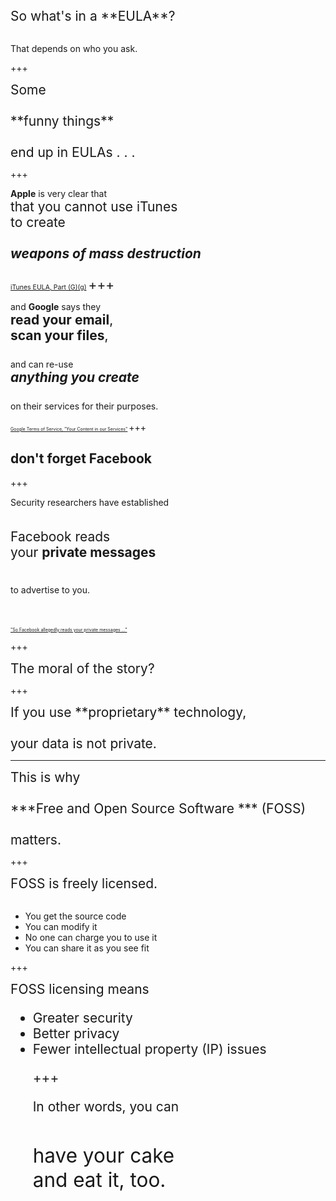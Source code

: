 <span style="font-size:150%">
So what's in a **EULA**?
</span>
<br><br>

That depends on who you ask.

+++

<span style="font-size:150%">
Some <br><br>
**funny things**<br><br>
end up in EULAs . . .
</span>

+++

**Apple** is very clear that<br>
<span style="font-size:150%">
that you cannot use iTunes<br>
to create<br><br>
***weapons of mass destruction***
<br><br>
<span style="font-size: 50%">
[iTunes EULA, Part (G)(g)](https://www.apple.com/legal/internet-services/itunes/us/terms.html)
</span>
+++

and **Google** says they<br>
<span style="font-size:150%">
**read your email**,<br>
**scan your files**,<br><br>
</span>
and can re-use<br>
<span style="font-size:150%"> 
***anything you create***<br><br>
</span>
on their services for their purposes.
<br><br>
<span style="font-size: 50%">
[Google Terms of Service, "Your Content in our Services"](https://policies.google.com/terms)
</span>
+++

## don't forget **Facebook**

+++

Security researchers have established
<br><br><br>
<span style="font-size:150%">
Facebook reads<br>
your **private messages**<br><br>
</span>

to advertise to you.
<br><br><br><br>
<span style = "font-size:50%">
["So Facebook allegedly reads your private messages ..."](https://www.zdnet.com/article/so-facebook-alledgedly-reads-your-private-messages-but-what-about-google)
</span>

+++

<span style="font-size:150%">
The moral of the story?
</span>

+++

<span style="font-size:150%">
If you use **proprietary** technology,
<br><br>
your data is not private.
</span>

---

<span style = "font-size:150%">
This is why
<br><br>
***Free and Open Source Software *** 
(FOSS)
<br><br>
matters.
</span>

+++

<span style="font-size:150%">
FOSS is freely licensed.
</span>
<br><br>
<ul class=" ">
<li class="fragment  " data-notes=" ">You get the source code</li>
<li class="fragment  " data-notes=" ">You can modify it</li>
<li class="fragment  " data-notes=" ">No one can charge you to use it</li>
<li class="fragment  " data-notes=" ">You can share it as you see fit</li>
</ul>

+++

<span style = "font-size:150%">
FOSS licensing means<br>
<ul class=" ">
<li class="fragment  " data-notes=" ">Greater security</li>
<li class="fragment  " data-notes=" ">Better privacy</li>
<li class="fragment  " data-notes=" ">Fewer intellectual property (IP) issues</li>
</span>

+++

In other words, you can<br><br>

<span style="font-size:150%">
have your cake<br>
and eat it, too.
</span>
